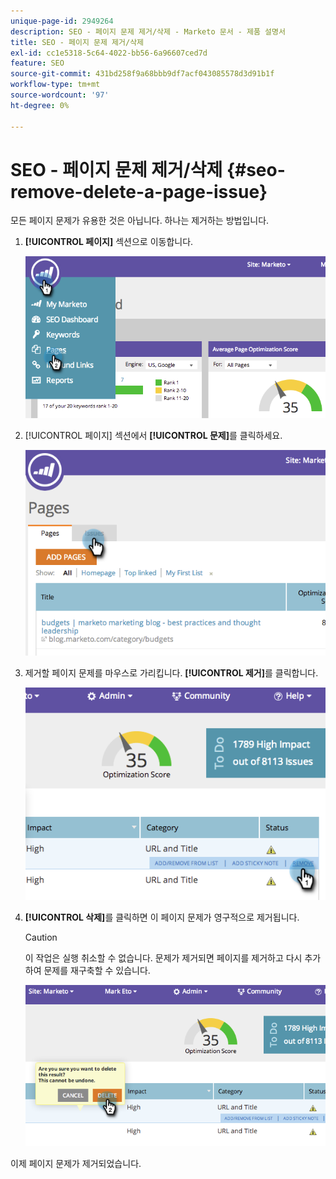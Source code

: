 ```yaml
---
unique-page-id: 2949264
description: SEO - 페이지 문제 제거/삭제 - Marketo 문서 - 제품 설명서
title: SEO - 페이지 문제 제거/삭제
exl-id: cc1e5318-5c64-4022-bb56-6a96607ced7d
feature: SEO
source-git-commit: 431bd258f9a68bbb9df7acf043085578d3d91b1f
workflow-type: tm+mt
source-wordcount: '97'
ht-degree: 0%

---
```


# SEO - 페이지 문제 제거/삭제 {#seo-remove-delete-a-page-issue}

모든 페이지 문제가 유용한 것은 아닙니다. 하나는 제거하는 방법입니다.

1. **[!UICONTROL 페이지]** 섹션으로 이동합니다.

   ![](assets/image2014-9-18-14-3a0-3a16.png)

1. [!UICONTROL 페이지] 섹션에서 **[!UICONTROL 문제]**&#x200B;를 클릭하세요.

   ![](assets/image2014-9-18-14-3a0-3a30.png)

1. 제거할 페이지 문제를 마우스로 가리킵니다. **[!UICONTROL 제거]**&#x200B;를 클릭합니다.

   ![](assets/image2014-9-18-14-3a0-3a38.png)

1. **[!UICONTROL 삭제]**&#x200B;를 클릭하면 이 페이지 문제가 영구적으로 제거됩니다.

   >[!CAUTION]
   >
   >이 작업은 실행 취소할 수 없습니다. 문제가 제거되면 페이지를 제거하고 다시 추가하여 문제를 재구축할 수 있습니다.

   ![](assets/image2014-9-18-14-3a1-3a28.png)

이제 페이지 문제가 제거되었습니다.
